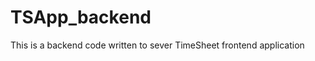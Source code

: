 TSApp_backend
=============

This is a backend code written to sever TimeSheet frontend application
